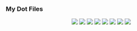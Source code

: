 ### My Dot Files

<p align="center">
  <img src="https://img.shields.io/badge/Maintained-Yes-green?color=red&style=flat-square">
  <img src="https://img.shields.io/github/last-commit/TheCynicalTeam/DotFiles?color=red&style=flat-square">
  <img src="https://img.shields.io/github/repo-size/TheCynicalTeam/DotFiles?color=red&style=flat-square">
  <img src="https://img.shields.io/static/v1?label=License&message=CC%20BY-NC-SA%204.0&color=red&style=flat-square">
  <img src="https://img.shields.io/github/issues/TheCynicalTeam/DotFiles?color=red&style=flat-square">
  <img src="https://img.shields.io/github/stars/TheCynicalTeam/DotFiles?color=red&style=flat-square">
  <img src="https://img.shields.io/github/forks/TheCynicalTeam/DotFiles?color=red&style=flat-square">
  <img src="https://img.shields.io/github/commit-activity/m/TheCynicalTeam/DotFiles?color=red&style=flat-square">
</p>

